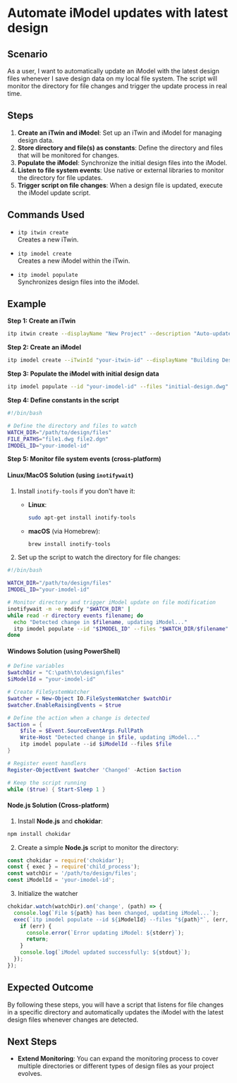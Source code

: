# Automate iModel updates with latest design

## Scenario

As a user, I want to automatically update an iModel with the latest design files whenever I save design data on my local file system. The script will monitor the directory for file changes and trigger the update process in real time.

## Steps

1. **Create an iTwin and iModel**: Set up an iTwin and iModel for managing design data.
2. **Store directory and file(s) as constants**: Define the directory and files that will be monitored for changes.
3. **Populate the iModel**: Synchronize the initial design files into the iModel.
4. **Listen to file system events**: Use native or external libraries to monitor the directory for file updates.
5. **Trigger script on file changes**: When a design file is updated, execute the iModel update script.

## Commands Used

- `itp itwin create`  
  Creates a new iTwin.

- `itp imodel create`  
  Creates a new iModel within the iTwin.

- `itp imodel populate`  
  Synchronizes design files into the iModel.

## Example

**Step 1: Create an iTwin**
```bash
itp itwin create --displayName "New Project" --description "Auto-updated design files"
```

**Step 2: Create an iModel**
```bash
itp imodel create --iTwinId "your-itwin-id" --displayName "Building Design" --description "iModel for design updates"
```

**Step 3: Populate the iModel with initial design data**
```bash
itp imodel populate --id "your-imodel-id" --files "initial-design.dwg" --connectorTypes "DWG"
```

**Step 4: Define constants in the script**
```bash
#!/bin/bash

# Define the directory and files to watch
WATCH_DIR="/path/to/design/files"
FILE_PATHS="file1.dwg file2.dgn"
IMODEL_ID="your-imodel-id"
```

**Step 5: Monitor file system events (cross-platform)**

#### Linux/MacOS Solution (using `inotifywait`)

1. Install `inotify-tools` if you don't have it:

   - **Linux**:
     ```bash
     sudo apt-get install inotify-tools
     ```

   - **macOS** (via Homebrew):
     ```bash
     brew install inotify-tools
     ```

2. Set up the script to watch the directory for file changes:

```bash
#!/bin/bash

WATCH_DIR="/path/to/design/files"
IMODEL_ID="your-imodel-id"

# Monitor directory and trigger iModel update on file modification
inotifywait -m -e modify "$WATCH_DIR" |
while read -r directory events filename; do
  echo "Detected change in $filename, updating iModel..."
  itp imodel populate --id "$IMODEL_ID" --files "$WATCH_DIR/$filename"
done
```

#### Windows Solution (using PowerShell)

```powershell
# Define variables
$watchDir = "C:\path\to\design\files"
$iModelId = "your-imodel-id"

# Create FileSystemWatcher
$watcher = New-Object IO.FileSystemWatcher $watchDir
$watcher.EnableRaisingEvents = $true

# Define the action when a change is detected
$action = {
    $file = $Event.SourceEventArgs.FullPath
    Write-Host "Detected change in $file, updating iModel..."
    itp imodel populate --id $iModelId --files $file
}

# Register event handlers
Register-ObjectEvent $watcher 'Changed' -Action $action

# Keep the script running
while ($true) { Start-Sleep 1 }
```

#### Node.js Solution (Cross-platform)

1. Install **Node.js** and **chokidar**:
```bash
npm install chokidar
```

2. Create a simple **Node.js** script to monitor the directory:
```js
const chokidar = require('chokidar');
const { exec } = require('child_process');
const watchDir = '/path/to/design/files';
const iModelId = 'your-imodel-id';
```

3. Initialize the watcher
```js
chokidar.watch(watchDir).on('change', (path) => {
  console.log(`File ${path} has been changed, updating iModel...`);
  exec(`itp imodel populate --id ${iModelId} --files "${path}"`, (err, stdout, stderr) => {
    if (err) {
      console.error(`Error updating iModel: ${stderr}`);
      return;
    }
    console.log(`iModel updated successfully: ${stdout}`);
  });
});
```

## Expected Outcome

By following these steps, you will have a script that listens for file changes in a specific directory and automatically updates the iModel with the latest design files whenever changes are detected.

## Next Steps

- **Extend Monitoring**: You can expand the monitoring process to cover multiple directories or different types of design files as your project evolves.
